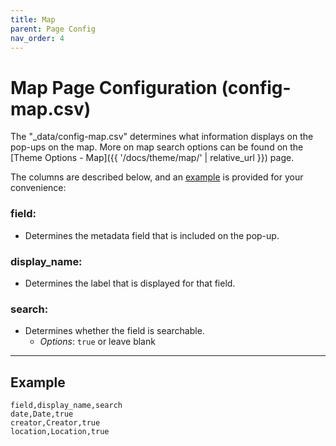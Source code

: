 ```yaml
---
title: Map
parent: Page Config
nav_order: 4
---
```


# Map Page Configuration (config-map.csv)

The "_data/config-map.csv" determines what information displays on the pop-ups on the map. More on map search options can be found on the [Theme Options - Map]({{ '/docs/theme/map/' | relative_url }}) page.

The columns are described below, and an [example](#example) is provided for your convenience:

### field: 
- Determines the metadata field that is included on the pop-up. 

### display_name: 
- Determines the label that is displayed for that field. 

### search: 
- Determines whether the field is searchable. 
    - *Options*: `true` or leave blank

---

## Example 

```
field,display_name,search
date,Date,true
creator,Creator,true
location,Location,true
```
